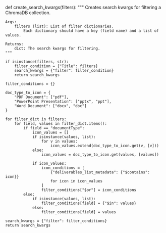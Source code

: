 def create_search_kwargs(filters):
    """
    Creates search kwargs for filtering a ChromaDB collection.

    Args:
        filters (list): List of filter dictionaries.
            Each dictionary should have a key (field name) and a list of values.

    Returns:
        dict: The search kwargs for filtering.
    """

    if isinstance(filters, str):
        filter_condition = {"Title": filters}
        search_kwargs = {"filter": filter_condition}
        return search_kwargs
    
    filter_conditions = {}
    
    doc_type_to_icon = {
        "PDF Document": ["pdf"],
        "PowerPoint Presentation": ["pptx", "ppt"],
        "Word Document": ["docx", "doc"]
    }
    
    for filter_dict in filters:
        for field, values in filter_dict.items():
            if field == "documentType":
                icon_values = []
                if isinstance(values, list):
                    for v in values:
                        icon_values.extend(doc_type_to_icon.get(v, [v]))
                else:
                    icon_values = doc_type_to_icon.get(values, [values])
                
                if icon_values:
                    icon_conditions = [
                        {"deliverables_list_metadata": {"$contains": icon}}
                        for icon in icon_values
                    ]
                    filter_conditions["$or"] = icon_conditions
            else:
                if isinstance(values, list):
                    filter_conditions[field] = {"$in": values}
                else:
                    filter_conditions[field] = values

    search_kwargs = {"filter": filter_conditions}
    return search_kwargs
